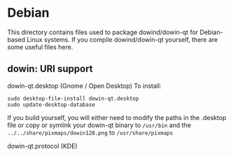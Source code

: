 
Debian
====================
This directory contains files used to package dowind/dowin-qt
for Debian-based Linux systems. If you compile dowind/dowin-qt yourself, there are some useful files here.

## dowin: URI support ##


dowin-qt.desktop  (Gnome / Open Desktop)
To install:

	sudo desktop-file-install dowin-qt.desktop
	sudo update-desktop-database

If you build yourself, you will either need to modify the paths in
the .desktop file or copy or symlink your dowin-qt binary to `/usr/bin`
and the `../../share/pixmaps/dowin128.png` to `/usr/share/pixmaps`

dowin-qt.protocol (KDE)

